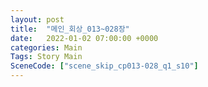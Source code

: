 ```yaml
---
layout: post
title:  "메인_회상_013~028장"
date:   2022-01-02 07:00:00 +0000
categories: Main
Tags: Story Main
SceneCode: ["scene_skip_cp013-028_q1_s10"]
---
```

